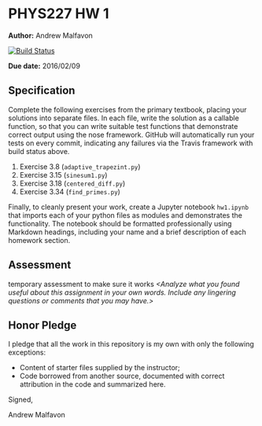 # PHYS227 HW 1

**Author:** Andrew Malfavon

[![Build Status](https://travis-ci.org/chapman-phys227-2016s/hw-1-malfa100.svg?branch=master)](https://travis-ci.org/chapman-phys227-2016s/hw-1-YOURNAME)

**Due date:** 2016/02/09

## Specification

Complete the following exercises from the primary textbook, placing your solutions into separate files. In each file, write the solution as a callable function, so that you can write suitable test functions that demonstrate correct output using the nose framework. GitHub will automatically run your tests on every commit, indicating any failures via the Travis framework with build status above.

1. Exercise 3.8 (```adaptive_trapezint.py```)
1. Exercise 3.15 (```sinesum1.py```)
1. Exercise 3.18 (```centered_diff.py```)
1. Exercise 3.34 (```find_primes.py```)

Finally, to cleanly present your work, create a Jupyter notebook ```hw1.ipynb``` that imports each of your python files as modules and demonstrates the functionality. The notebook should be formatted professionally using Markdown headings, including your name and a brief description of each homework section.

## Assessment
temporary assessment to make sure it works
_\<Analyze what you found useful about this assignment in your own words. Include any lingering questions or comments that you may have.\>_

## Honor Pledge

I pledge that all the work in this repository is my own with only the following exceptions:

* Content of starter files supplied by the instructor;
* Code borrowed from another source, documented with correct attribution in the code and summarized here.

Signed,

Andrew Malfavon
